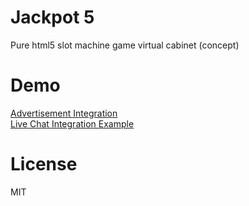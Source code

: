 # Jackpot 5
Pure html5 slot machine game virtual cabinet (concept)

# Demo 
[Advertisement Integration](http://jackpot5.befive.info/index.html)  
[Live Chat Integration Example](http://jackpot5.befive.info/tawk.html)

# License 
MIT

